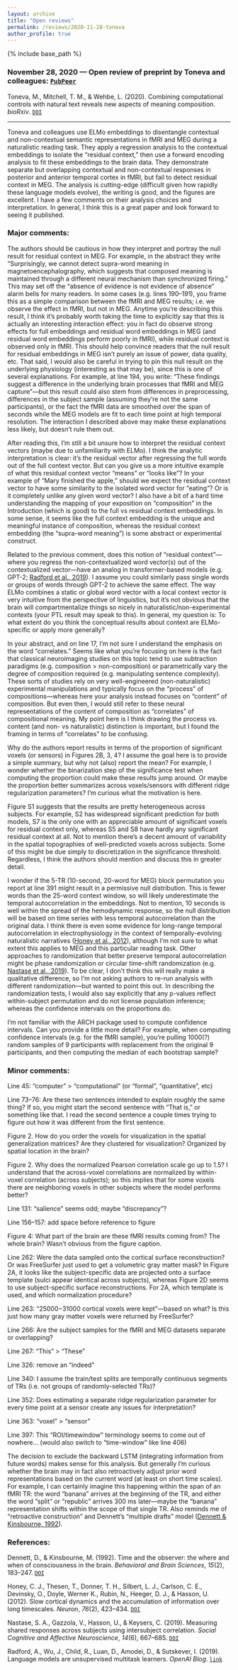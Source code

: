```yaml
---
layout: archive
title: "Open reviews"
permalink: /reviews/2020-11-28-toneva
author_profile: true
---
```


{% include base_path %}

### November 28, 2020 &mdash; Open review of preprint by Toneva and colleagues: [`PubPeer`](https://pubpeer.com/publications/24105585B648D88A899BED9C642BC8#1)
Toneva, M., Mitchell, T. M., & Wehbe, L. (2020). Combining computational controls with natural text reveals new aspects of meaning composition. *bioRxiv*. [`DOI`](https://doi.org/10.1101/2020.09.28.316935)

---

Toneva and colleagues use ELMo embeddings to disentangle contextual and non-contextual semantic representations in fMRI and MEG during a naturalistic reading task. They apply a regression analysis to the contextual embeddings to isolate the “residual context,” then use a forward encoding analysis to fit these embeddings to the brain data. They demonstrate separate but overlapping contextual and non-contextual responses in posterior and anterior temporal cortex in fMRI, but fail to detect residual context in MEG. The analysis is cutting-edge (difficult given how rapidly these language models evolve), the writing is good, and the figures are excellent. I have a few comments on their analysis choices and interpretation. In general, I think this is a great paper and look forward to seeing it published.

### Major comments:

The authors should be cautious in how they interpret and portray the null result for residual context in MEG. For example, in the abstract they write “Surprisingly, we cannot detect supra-word meaning in magnetoencephalography, which suggests that composed meaning is maintained through a different neural mechanism than synchronized firing.” This may set off the “absence of evidence is not evidence of absence” alarm bells for many readers. In some cases (e.g. lines 190–191), you frame this as a simple comparison between the fMRI and MEG results; i.e. we observe the effect in fMRI, but not in MEG. Anytime you’re describing this result, I think it’s probably worth taking the time to explicitly say that this is actually an interesting interaction effect: you in fact do observe strong effects for full embeddings and residual word embeddings in MEG (and residual word embeddings perform poorly in fMRI), while residual context is observed only in fMRI. This should help convince readers that the null result for residual embeddings in MEG isn’t purely an issue of power, data quality, etc. That said, I would also be careful in trying to pin this null result on the underlying physiology (interesting as that may be), since this is one of several explanations. For example, at line 194, you write: “These findings suggest a difference in the underlying brain processes that fMRI and MEG capture”—but this result could also stem from differences in preprocessing, differences in the subject sample (assuming they’re not the same participants), or the fact the fMRI data are smoothed over the span of seconds while the MEG models are fit to each time point at high temporal resolution. The interaction I described above may make these explanations less likely, but doesn’t rule them out.

After reading this, I’m still a bit unsure how to interpret the residual context vectors (maybe due to unfamiliarity with ELMo). I think the analytic interpretation is clear: it’s the residual vector after regressing the full words out of the full context vector. But can you give us a more intuitive example of what this residual context vector “means” or “looks like”? In your example of “Mary finished the apple,” should we expect the residual context vector to have some similarity to the isolated word vector for “eating”? Or is it completely unlike any given word vector? I also have a bit of a hard time understanding the mapping of your exposition on “composition” in the Introduction (which is good) to the full vs residual context embeddings. In some sense, it seems like the full context embedding is the unique and meaningful instance of composition, whereas the residual context embedding (the “supra-word meaning”) is some abstract or experimental construct.

Related to the previous comment, does this notion of “residual context”—where you regress the non-contextualized word vector(s) out of the contextualized vector—have an analog in transformer-based models (e.g. GPT-2; [Radford et al., 2019](https://cdn.openai.com/better-language-models/language_models_are_unsupervised_multitask_learners.pdf)). I assume you could similarly pass single words or groups of words through GPT-2 to achieve the same effect. The way ELMo combines a static or global word vector with a local context vector is very intuitive from the perspective of linguistics, but it’s not obvious that the brain will compartmentalize things so nicely in naturalistic/non-experimental contexts (your PTL result may speak to this). In general, my question is: To what extent do you think the conceptual results about context are ELMo-specific or apply more generally?

In your abstract, and on line 17, I’m not sure I understand the emphasis on the word “correlates.” Seems like what you’re focusing on here is the fact that classical neuroimaging studies on this topic tend to use subtraction paradigms (e.g. composition > non-composition) or parametrically vary the degree of composition required (e.g. manipulating sentence complexity). These sorts of studies rely on very well-engineered (non-naturalistic) experimental manipulations and typically focus on the “process” of compositions—whereas here your analysis instead focuses on “content” of composition. But even then, I would still refer to these neural representations of the content of composition as “correlates” of compositional meaning. My point here is I think drawing the process vs. content (and non- vs naturalistic) distinction is important, but I found the framing in terms of “correlates” to be confusing.

Why do the authors report results in terms of the proportion of significant voxels (or sensors) in Figures 2B, 3, 4? I assume the goal here is to provide a simple summary, but why not (also) report the mean? For example, I wonder whether the binarization step of the significance test when computing the proportion could make these results jump around. Or maybe the proportion better summarizes across voxels/sensors with different ridge regularization parameters? I’m curious what the motivation is here.

Figure S1 suggests that the results are pretty heterogeneous across subjects. For example, S2 has widespread significant prediction for both models, S7 is the only one with an appreciable amount of significant voxels for residual context only, whereas S5 and S8 have hardly any significant residual context at all. Not to mention there’s a decent amount of variability in the spatial topographies of well-predicted voxels across subjects. Some of this might be due simply to discretization in the significance threshold. Regardless, I think the authors should mention and discuss this in greater detail.

I wonder if the 5-TR (10-second, 20-word for MEG) block permutation you report at line 391 might result in a permissive null distribution. This is fewer words than the 25-word context window, so will likely underestimate the temporal autocorrelation in the embeddings. Not to mention, 10 seconds is well within the spread of the hemodynamic response, so the null distribution will be based on time series with less temporal autocorrelation than the original data. I think there is even some evidence for long-range temporal autocorrelation in electrophysiology in the context of temporally-evolving naturalistic narratives ([Honey et al., 2012](https://doi.org/10.1016/j.neuron.2012.08.011)), although I’m not sure to what extent this applies to MEG and this particular reading task. Other approaches to randomization that better preserve temporal autocorrelation might be phase randomization or circular time-shift randomization (e.g. [Nastase et al., 2019](https://doi.org/10.1093/scan/nsz037)). To be clear, I don’t think this will really make a qualitative difference, so I’m not asking authors to re-run analysis with different randomization—but wanted to point this out. In describing the randomization tests, I would also say explicitly that any p-values reflect within-subject permutation and do not license population inference; whereas the confidence intervals on the proportions do.

I’m not familiar with the ARCH package used to compute confidence intervals. Can you provide a little more detail? For example, when computing confidence intervals (e.g. for the fMRI sample), you’re pulling 1000(?) random samples of 9 participants with replacement from the original 9 participants, and then computing the median of each bootstrap sample?

### Minor comments:

Line 45: “computer” > “computational” (or “formal”, “quantitative”, etc)

Line 73–76: Are these two sentences intended to explain roughly the same thing? If so, you might start the second sentence with “That is,” or something like that. I read the second sentence a couple times trying to figure out how it was different from the first sentence.

Figure 2. How do you order the voxels for visualization in the spatial generalization matrices? Are they clustered for visualization? Organized by spatial location in the brain?

Figure 2. Why does the normalized Pearson correlation scale go up to 1.5? I understand that the across-voxel correlations are normalized by within-voxel correlation (across subjects); so this implies that for some voxels there are neighboring voxels in other subjects where the model performs better?

Line 131: “salience” seems odd; maybe “discrepancy”?

Line 156–157: add space before reference to figure

Figure 4: What part of the brain are these fMRI results coming from? The whole brain? Wasn’t obvious from the figure caption.

Line 262: Were the data sampled onto the cortical surface reconstruction? Or was FreeSurfer just used to get a volumetric gray matter mask? In Figure 2A, it looks like the subject-specific data are projected onto a surface template (sulci appear identical across subjects), whereas Figure 2D seems to use subject-specific surface reconstructions. For 2A, which template is used, and which normalization procedure?

Line 263: “25000−31000 cortical voxels were kept”—based on what? Is this just how many gray matter voxels were returned by FreeSurfer?

Line 266: Are the subject samples for the fMRI and MEG datasets separate or overlapping?

Line 267: “This” > “These”

Line 326: remove an “indeed”

Line 340: I assume the train/test splits are temporally continuous segments of TRs (i.e. not groups of randomly-selected TRs)?

Line 352: Does estimating a separate ridge regularization parameter for every time point at a sensor create any issues for interpretation?

Line 363: “voxel” > “sensor”

Line 397: This “ROI/timewindow” terminology seems to come out of nowhere… (would also switch to “time-window” like line 406)

The decision to exclude the backward LSTM (integrating information from future words) makes sense for this analysis. But generally I’m curious whether the brain may in fact also retroactively adjust prior word representations based on the current word (at least on short time scales). For example, I can certainly imagine this happening within the span of an fMRI TR: the word “banana” arrives at the beginning of the TR, and either the word “split” or “republic” arrives 300 ms later—maybe the “banana” representation shifts within the scope of that single TR. Also reminds me of “retroactive construction” and Dennett’s “multiple drafts” model ([Dennett & Kinsbourne, 1992](https://doi.org/10.1017/S0140525X00068229)).

### References:

Dennett, D., & Kinsbourne, M. (1992). Time and the observer: the where and when of consciousness in the brain. *Behavioral and Brain Sciences*, *15*(2), 183–247. [`DOI`](https://doi.org/10.1017/S0140525X00068229)

Honey, C. J., Thesen, T., Donner, T. H., Silbert, L. J., Carlson, C. E., Devinsky, O., Doyle, Werner K., Rubin, N., Heeger, D. J., & Hasson, U. (2012). Slow cortical dynamics and the accumulation of information over long timescales. *Neuron*, *76*(2), 423–434. [`DOI`](https://doi.org/10.1016/j.neuron.2012.08.011)

Nastase, S. A., Gazzola, V., Hasson, U., & Keysers, C. (2019). Measuring shared responses across subjects using intersubject correlation. *Social Cognitive and Affective Neuroscience*, *14*(6), 667–685. [`DOI`](https://doi.org/10.1093/scan/nsz037)

Radford, A., Wu, J., Child, R., Luan, D., Amodei, D., & Sutskever, I. (2019). Language models are unsupervised multitask learners. *OpenAI Blog*. [`link`](https://cdn.openai.com/better-language-models/language_models_are_unsupervised_multitask_learners.pdf)
